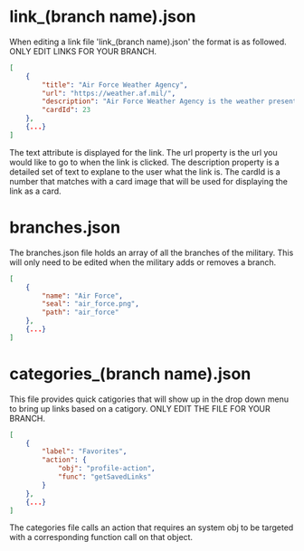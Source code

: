 # link_(branch name).json
When editing a link file 'link_(branch name).json' the format is as followed. ONLY EDIT LINKS FOR YOUR BRANCH.

```` json
[
    {
        "title": "Air Force Weather Agency",
        "url": "https://weather.af.mil/",
        "description": "Air Force Weather Agency is the weather presented by the Air Force.",
        "cardId": 23
    },
    {...}
]

````

The text attribute is displayed for the link. The url property is the url you would like to go to when the link is clicked. The description property is a detailed set of text to explane to the user what the link is. The cardId is a number that matches with a card image that will be used for displaying the link as a card. 


# branches.json
The branches.json file holds an array of all the branches of the military. This will only need to be edited when the military adds or removes a branch.

```` json
[
    {
        "name": "Air Force",
        "seal": "air_force.png",
        "path": "air_force"
    },
    {...}
]
````


# categories_(branch name).json
This file provides quick catigories that will show up in the drop down menu to bring up links based on a catigory. ONLY EDIT THE FILE FOR YOUR BRANCH.

```` json
[
    {
        "label": "Favorites",
        "action": {
            "obj": "profile-action",
            "func": "getSavedLinks"
        }
    },
    {...}
]
````

The categories file calls an action that requires an system obj to be targeted with a corresponding function call on that object. 
